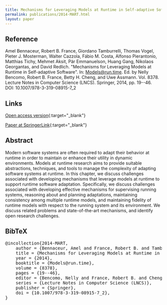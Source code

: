 ```yaml
---
title: Mechanisms for Leveraging Models at Runtime in Self-adaptive Software
permalink: publications/2014-MART.html
layout: paper
---
```


## Reference
Amel Bennaceur, Robert B. France, Giordano Tamburrelli, Thomas Vogel, Pieter J. Mosterman, Walter Cazzola, Fábio M. Costa, Alfonso Pierantonio, Matthias Tichy, Mehmet Aksit, Pär Emmanuelson, Huang Gang, Nikolaos Georgantas, and David Redlich. "Mechanisms for Leveraging Models at Runtime in Self-adaptive Software". In: Models@run.time. Ed. by Nelly Bencomo, Robert B. France, Betty H. Cheng, and Uwe Assmann. Vol. 8378. Lecture Notes in Computer Science (LNCS). Springer, 2014, pp. 19--46. DOI: 10.1007/978-3-319-08915-7\_2

## Links
[Open access version](https://zenodo.org/record/1248933){:target="_blank"}

[Paper at SpringerLink](https://doi.org/10.1007/978-3-319-08915-7_2){:target="_blank"}

## Abstract
Modern software systems are often required to adapt their behavior at runtime in order to maintain or enhance their utility in dynamic environments. Models at runtime research aims to provide suitable abstractions, techniques, and tools to manage the complexity of adapting software systems at runtime. In this chapter, we discuss challenges associated with developing mechanisms that leverage models at runtime to support runtime software adaptation. Specifically, we discuss challenges associated with developing effective mechanisms for supervising running systems, reasoning about and planning adaptations, maintaining consistency among multiple runtime models, and maintaining fidelity of runtime models with respect to the running system and its environment. We discuss related problems and state-of-the-art mechanisms, and identify open research challenges.

## BibTeX

<div class="bibtex">
<pre>@incollection{2014-MART,
    author = {Bennaceur, Amel and France, Robert B. and Tamburrelli, Giordano and Vogel, Thomas and Mosterman, Pieter J. and Cazzola, Walter and Costa, F\'{a}bio M. and Pierantonio, Alfonso and Tichy, Matthias and Aksit, Mehmet and Emmanuelson, P\"ar and Gang, Huang and Georgantas, Nikolaos and Redlich, David},
    title = {Mechanisms for Leveraging Models at Runtime in Self-adaptive Software},
    year = {2014},
    booktitle = {Models@run.time},
    volume = {8378},
    pages = {19--46},
    editor = {Bencomo, Nelly and France, Robert B. and Cheng, Betty H. and Assmann, Uwe},
    series = {Lecture Notes in Computer Science (LNCS)},
    publisher = {Springer},
    doi = {10.1007/978-3-319-08915-7_2},
}</pre>
</div>
